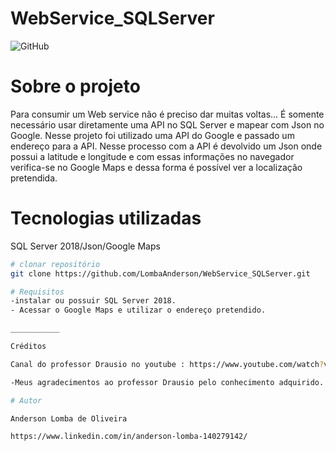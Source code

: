 # WebService_SQLServer

![GitHub](https://img.shields.io/github/license/LombaAnderson/WebService_SQLServer)

# Sobre o projeto

Para consumir um  Web service não é preciso dar muitas voltas... É somente necessário usar diretamente uma API no SQL Server e mapear com Json no Google.
Nesse projeto foi utilizado uma API do Google e passado um endereço para a API. Nesse processo com a API é devolvido um Json onde possui a latitude e longitude e com essas informações no navegador verifica-se no Google Maps e dessa forma é possível ver a localização pretendida.


# Tecnologias utilizadas
SQL Server 2018/Json/Google Maps

```bash
# clonar repositório
git clone https://github.com/LombaAnderson/WebService_SQLServer.git

# Requisitos 
-instalar ou possuir SQL Server 2018.
- Acessar o Google Maps e utilizar o endereço pretendido.

___________

Créditos

Canal do professor Drausio no youtube : https://www.youtube.com/watch?v=yhGcfYbNGP0.

-Meus agradecimentos ao professor Drausio pelo conhecimento adquirido. 

# Autor

Anderson Lomba de Oliveira

https://www.linkedin.com/in/anderson-lomba-140279142/
